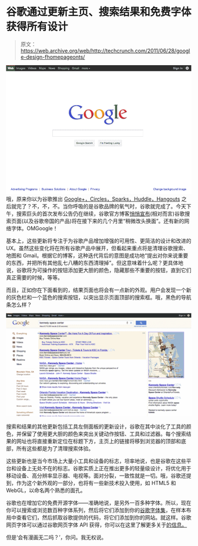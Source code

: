 # 谷歌通过更新主页、搜索结果和免费字体获得所有设计

> 原文：<https://web.archive.org/web/http://techcrunch.com/2011/06/28/google-design-fhomepageonts/>

[![](img/8da5d622bd2f36932d48d6721fb59627.png "Screen shot 2011-06-28 at 2.08.55 PM")](https://web.archive.org/web/20230203082708/https://techcrunch.com/wp-content/uploads/2011/06/screen-shot-2011-06-28-at-2-08-55-pm.png) 哦，原来你以为谷歌推出 [Google+，Circles，Sparks，Huddle，Hangouts](https://web.archive.org/web/20230203082708/https://techcrunch.com/2011/06/28/google-plus/) 之后就完了？不，不，不。当你呼吸的是谷歌品牌的氧气时，谷歌就完成了。今天下午，搜索巨头的首次发布公告仍在继续，谷歌官方博客[悄悄宣布](https://web.archive.org/web/20230203082708/http://googleblog.blogspot.com/2011/06/evolving-google-design-and-experience.html)(相对而言)谷歌搜索页面(以及谷歌帝国的产品)将在接下来的几个月里“稍微改头换面”。还有新的网络字体。OMGoogle！

基本上，这些更新将专注于为谷歌产品增加增强的可用性、更简洁的设计和改进的 UX。虽然这些变化将在所有谷歌产品中展开，但看起来重点将是清理谷歌搜索、地图和 Gmail。根据它的博客，这种迭代背后的意图是成功地“提出对你来说重要的东西，并把所有其他乱七八糟的东西清理掉”。但这意味着什么呢？更具体地说，谷歌将为可操作的按钮添加更大胆的颜色，隐藏那些不重要的按钮，直到它们真正需要的时候，等等。

而且，正如你在下面看到的，结果页面也将会有一点新的外观。用户会发现一个新的灰色栏和一个蓝色的搜索按钮，以突出显示页面顶部的搜索框。哦，黑色的导航条怎么样？

[![](img/5595bac5034de69c45f551a7b298faf6.png "Kennedy Space Center")](https://web.archive.org/web/20230203082708/https://techcrunch.com/wp-content/uploads/2011/06/kennedy-space-center.png)

搜索和结果的其他更新包括工具左侧面板的更新设计，谷歌在其中淡化了工具的颜色，并保留了使用更大胆的颜色来突出关键动作按钮、工具和过滤器。每个搜索结果的网址也将直接重新定位在标题下方，主页上的链接将移到浏览器的顶部和底部，所有这些都是为了清理搜索体验。

这些更新也是当今市场上大量小工具和设备的标志，坦率地说，也是谷歌在这些平台和设备上无处不在的标志。谷歌实质上正在推出更多的轻量级设计，将优化用于移动设备、高分辨率显示器、电视等。面对分裂，一致性就是一切。哦，谷歌还提到，作为这个新外观的一部分，也将有一些新技术投入使用，如 HTML5 和 WebGL，以命名两个熟悉的面孔。

谷歌也在增加它的免费开源字体——准确地说，是另外一百多种字体。所以，现在你可以搜索或浏览数百种字体系列，然后将它们添加到你的[谷歌字体集](https://web.archive.org/web/20230203082708/http://www.google.com/webfonts/v2#HomePlace:home)，在样本布局中查看它们，然后抓取谷歌提供的代码，将它们添加到你的网站。就这样。谷歌网页字体可以通过谷歌网页字体 API 获得，你可以在这里了解更多关于[的信息。](https://web.archive.org/web/20230203082708/http://code.google.com/apis/webfonts/)

但是‘会有漫画无二吗？’，你问。我无权说。